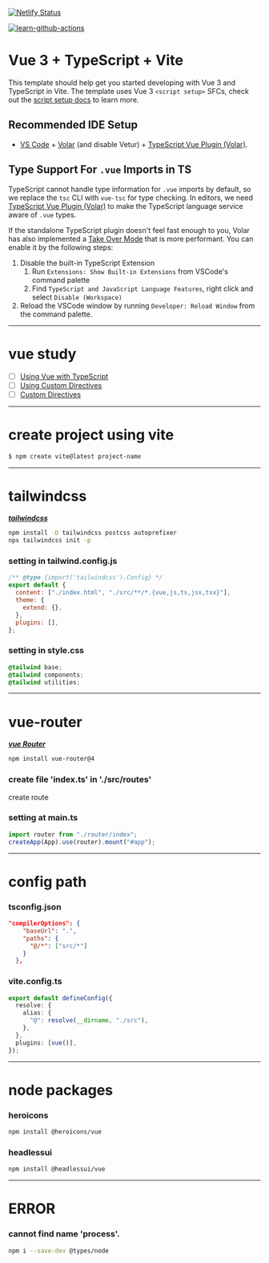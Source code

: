 [![Netlify Status](https://api.netlify.com/api/v1/badges/fb755542-ceba-4628-9023-61ff7b040bb1/deploy-status)](https://app.netlify.com/sites/marvel-fitness/deploys)

[![learn-github-actions](https://github.com/techighpark/vue-ts-starter-pack/actions/workflows/main.yml/badge.svg)](https://github.com/techighpark/vue-ts-starter-pack/actions/workflows/main.yml)

# Vue 3 + TypeScript + Vite

This template should help get you started developing with Vue 3 and TypeScript in Vite. The template uses Vue 3 `<script setup>` SFCs, check out the [script setup docs](https://v3.vuejs.org/api/sfc-script-setup.html#sfc-script-setup) to learn more.

## Recommended IDE Setup

- [VS Code](https://code.visualstudio.com/) + [Volar](https://marketplace.visualstudio.com/items?itemName=Vue.volar) (and disable Vetur) + [TypeScript Vue Plugin (Volar)](https://marketplace.visualstudio.com/items?itemName=Vue.vscode-typescript-vue-plugin).

## Type Support For `.vue` Imports in TS

TypeScript cannot handle type information for `.vue` imports by default, so we replace the `tsc` CLI with `vue-tsc` for type checking. In editors, we need [TypeScript Vue Plugin (Volar)](https://marketplace.visualstudio.com/items?itemName=Vue.vscode-typescript-vue-plugin) to make the TypeScript language service aware of `.vue` types.

If the standalone TypeScript plugin doesn't feel fast enough to you, Volar has also implemented a [Take Over Mode](https://github.com/johnsoncodehk/volar/discussions/471#discussioncomment-1361669) that is more performant. You can enable it by the following steps:

1. Disable the built-in TypeScript Extension
   1. Run `Extensions: Show Built-in Extensions` from VSCode's command palette
   2. Find `TypeScript and JavaScript Language Features`, right click and select `Disable (Workspace)`
2. Reload the VSCode window by running `Developer: Reload Window` from the command palette.

---

# vue study

- [ ] [Using Vue with TypeScript](https://vuejs.org/guide/typescript/overview.html)
- [ ] [Using Custom Directives](https://vuejs.org/api/sfc-script-setup.html#using-custom-directives)
- [ ] [Custom Directives](https://vuejs.org/guide/reusability/custom-directives.html)

---

# create project using vite

```bash
$ npm create vite@latest project-name
```

---

# tailwindcss

**_[tailwindcss](https://tailwindcss.com/)_**

```bash
npm install -D tailwindcss postcss autoprefixer
npx tailwindcss init -p
```

### setting in tailwind.config.js

```javascript
/** @type {import('tailwindcss').Config} */
export default {
  content: ["./index.html", "./src/**/*.{vue,js,ts,jsx,tsx}"],
  theme: {
    extend: {},
  },
  plugins: [],
};
```

### setting in style.css

```css
@tailwind base;
@tailwind components;
@tailwind utilities;
```

---

# vue-router

**_[vue Router](https://router.vuejs.org/)_**

```bash
npm install vue-router@4
```

### create file 'index.ts' in './src/routes'

create route

### setting at main.ts

```typescript
import router from "./router/index";
createApp(App).use(router).mount("#app");
```

---

# config path

### tsconfig.json

```json
"compilerOptions": {
    "baseUrl": ".",
    "paths": {
      "@/*": ["src/*"]
    }
  },
```

### vite.config.ts

```typescript
export default defineConfig({
  resolve: {
    alias: {
      "@": resolve(__dirname, "./src"),
    },
  },
  plugins: [vue()],
});
```

---

# node packages

### heroicons

```bash
npm install @heroicons/vue
```

### headlessui

```bash
npm install @headlessui/vue
```

---

# ERROR

### cannot find name 'process'.

```bash
npm i --save-dev @types/node
```
